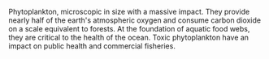 Phytoplankton, microscopic in size with a massive impact. They provide nearly half of the earth's atmospheric oxygen and consume carbon dioxide on a scale equivalent to forests. At the foundation of aquatic food webs, they are critical to the health of the ocean. Toxic phytoplankton have an impact on public health and commercial fisheries.
